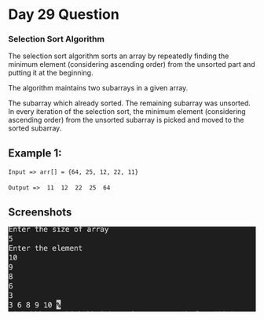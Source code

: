 
# Day 29 Question
### Selection Sort Algorithm



The selection sort algorithm sorts an array by repeatedly finding the minimum element (considering ascending order) from the unsorted part and putting it at the beginning. 

The algorithm maintains two subarrays in a given array.

The subarray which already sorted. 
The remaining subarray was unsorted.
In every iteration of the selection sort, the minimum element (considering ascending order) from the unsorted subarray is picked and moved to the sorted subarray.


## Example 1:


````
Input => arr[] = {64, 25, 12, 22, 11}

Output =>  11  12  22  25  64 

````










## Screenshots

![Solution Screenshot](/ProgramSS/Solution29.png)







